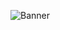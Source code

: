 ![Banner](https://raw.githubusercontent.com/maxsaystransrights/maxsaystransrights/master/readme%20banner.png)
